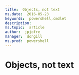 ```yaml
---
title:  Objects, not text
ms.date:  2016-05-23
keywords:  powershell,cmdlet
description:  
ms.topic:  article
author:  jpjofre
manager:  dongill
ms.prod:  powershell
---
```


# Objects, not text
